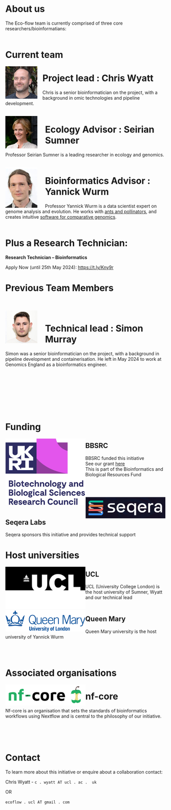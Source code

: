 # About us


The Eco-flow team is currently comprised of three core researchers/bioinformatians:
<br><br>

# Current team

<img style="margin-right: 1.0rem" align="left" width="100" src="./img/chris_n.jpg" />

# Project lead           : Chris Wyatt
Chris is a senior bioinformatician on the project, with a background in omic technologies and pipeline development.
<br><br>

<img style="margin-right: 1.5rem" align="left" width="100" src="./img/seirian.jpg" />

# Ecology Advisor             : Seirian Sumner
Professor Seirian Sumner is a leading researcher in ecology and genomics.
<br><br>

<img style="margin-right: 1.5rem" align="left" width="100" src="./img/yannick.png" />

# Bioinformatics Advisor : Yannick Wurm
Professor Yannick Wurm is a data scientist expert on genome analysis and evolution. He works with [ants and pollinators](https://wurmlab.com), and creates intuitive [software for comparative genomics](https://sequenceserver.com).
<br><br>

# Plus a Research Technician:<br>

**Research Technician – Bioinformatics**

Apply Now (until 25th May 2024): https://t.ly/Kny9r

# Previous Team Members
<br><br>
<img style="margin-right: 1.5rem" align="left" width="100" src="./img/Simon.png" />
# Technical lead                  : Simon Murray
Simon was a senior bioinformatician on the project, with a background in pipeline development and containerisation. He left in May 2024 to work at Genomics England as a bioinformatics engineer.


<br><br><br><br>

<br><br>

# Funding

<img align="left" width="250" src="./img/BBSRC.png" />

## BBSRC

BBSRC funded this initiative<br>
See our grant [here](https://shorturl.at/bjAI3)<br>
This is part of the Bioinformatics and Biological Resources Fund

<br><br>

<img align="left" width="250" src="./img/seqera.png" />

## Seqera Labs

Seqera sponsors this initiative and provides technical support<br>

# Host universities

<img align="left" width="250" src="./img/ucl.png" />

## UCL

UCL (University College London) is the host university of Sumner, Wyatt and our technical lead
<br><br>

<img align="left" width="250" src="./img/QM.png" />

## Queen Mary

Queen Mary university is the host university of Yannick Wurm

<br><br>
# Associated organisations

<img align="left" width="250" src="./img/nfcore.png" />

# nf-core

Nf-core is an organisation that sets the standards of bioinformatics workflows using Nextflow and is central to the philosophy of our initiative.



<br><br><br>


# Contact

To learn more about this initiative or enquire about a collaboration contact:

Chris Wyatt - `c . wyatt AT ucl . ac .  uk`

OR

`ecoflow . ucl AT gmail . com`
